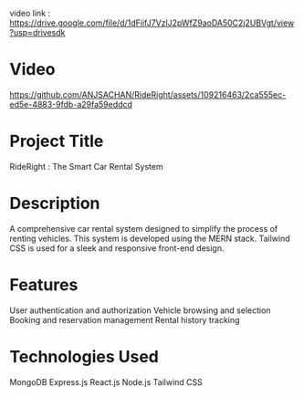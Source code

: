 video link : https://drive.google.com/file/d/1dFiifJ7VzlJ2pWfZ9aoDA50C2j2UBVgt/view?usp=drivesdk
# Video
https://github.com/ANJSACHAN/RideRight/assets/109216463/2ca555ec-ed5e-4883-9fdb-a29fa59eddcd
# Project Title
RideRight : The Smart Car Rental System

# Description
A comprehensive car rental system designed to simplify the process of renting vehicles. This system is developed using the MERN stack. Tailwind CSS is used for a sleek and responsive front-end design.

# Features
User authentication and authorization
Vehicle browsing and selection
Booking and reservation management
Rental history tracking
# Technologies Used
MongoDB
Express.js
React.js
Node.js
Tailwind CSS

